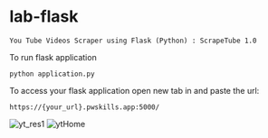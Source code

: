 # lab-flask

<!-- ![image](https://user-images.githubusercontent.com/115451707/196919992-edcfea8b-e3f6-4f35-9398-43be66b5622d.png) -->


```
You Tube Videos Scraper using Flask (Python) : ScrapeTube 1.0
```
To run flask application 

```
python application.py
```

To access your flask application open new tab in and paste the url:
```
https://{your_url}.pwskills.app:5000/
```

![yt_res1](https://user-images.githubusercontent.com/87609950/224352261-95f86a27-ecea-44bb-856a-98608ceff279.jpg)
![ytHome](https://user-images.githubusercontent.com/87609950/224352274-62cce2aa-7992-4bbb-8cef-5d427f8d7ab6.jpg)
